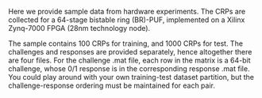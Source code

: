 Here we provide sample data from hardware experiments. The CRPs are collected for a 64-stage bistable ring (BR)-PUF, implemented on a Xilinx Zynq-7000 FPGA (28nm technology node).

The sample contains 100 CRPs for training, and 1000 CRPs for test. The challenges and responses are provided separately, hence altogether there are four files. For the challenge .mat file, each row in the matrix is a 64-bit challenge, whose 0/1 response is in the corresponding response .mat file. You could play around with your own training-test dataset partition, but the challenge-response ordering must be maintained for each pair. 
